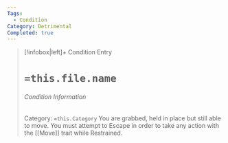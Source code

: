 ```yaml
---
Tags:
  - Condition
Category: Detrimental
Completed: true
---
```

> [!infobox|left]+ Condition Entry
> # `=this.file.name`
> ###### Condition Information
> Category: `=this.Category`
> You are grabbed, held in place but still able to move. You must attempt to Escape in order to take any action with the [[Move]] trait while Restrained.